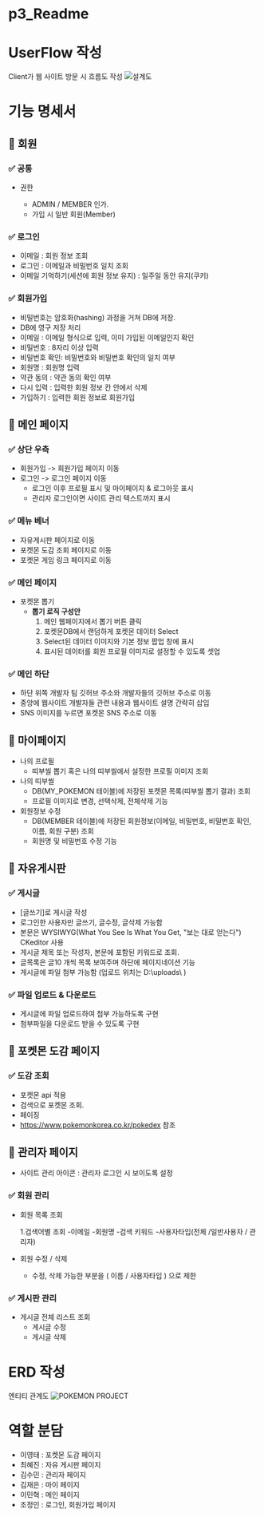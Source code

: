 # p3_Readme

# UserFlow 작성
Client가 웹 사이트 방문 시 흐름도 작성
![설계도](https://github.com/GroupStudy502/Project_WebPage/assets/127836690/0fdfd1f9-4303-4f70-93a3-33451b731017)


# 기능 명세서

## 🎇 회원

### ✅ 공통

- 권한

  - ADMIN / MEMBER 인가.
  - 가입 시 일반 회원(Member)

### ✅ 로그인

- 이메일 : 회원 정보 조회
- 로그인 : 이메일과 비밀번호 일치 조회
- 이메일 기억하기(세션에 회원 정보 유지) : 일주일 동안 유지(쿠키)

### ✅ 회원가입

- 비밀번호는 암호화(hashing) 과정을 거쳐 DB에 저장.
- DB에 영구 저장 처리
- 이메일 : 이메일 형식으로 입력, 이미 가입된 이메일인지 확인
- 비밀번호 : 8자리 이상 입력
- 비밀번호 확인: 비밀번호와 비밀번호 확인의 일치 여부
- 회원명 : 회원명 입력
- 약관 동의 : 약관 동의 확인 여부
- 다시 입력 : 입력한 회원 정보 칸 안에서 삭제
- 가입하기 : 입력한 회원 정보로 회원가입

## 🎇 메인 페이지

### ✅ 상단 우측
- 회원가입 -> 회원가입 페이지 이동
- 로그인 -> 로그인 페이지 이동
  - 로그인 이후 프로필 표시 및 마이페이지 & 로그아웃 표시
  - 관리자 로그인이면 사이트 관리 텍스트까지 표시

### ✅ 메뉴 베너

- 자유게시판 페이지로 이동
- 포켓몬 도감 조회 페이지로 이동
- 포켓몬 게임 링크 페이지로 이동

### ✅ 메인 페이지

- 포켓몬 뽑기
  - **뽑기 로직 구성안**
    1. 메인 웹페이지에서 뽑기 버튼 클릭
    2. 포켓몬DB에서 랜덤하게 포켓몬 데이터 Select
    3. Select된 데이터 이미지와 기본 정보 팝업 창에 표시
    4. 표시된 데이터를 회원 프로필 이미지로 설정할 수 있도록 셋업

### ✅ 메인 하단

- 하단 위쪽 개발자 팀 깃허브 주소와 개발자들의 깃허브 주소로 이동
- 중앙에 웹사이트 개발자들 관련 내용과 웹사이트 설명 간략히 삽입
- SNS 이미지를 누르면 포켓몬 SNS 주소로 이동

## 🎇 마이페이지
- 나의 프로필
    - 띠부씰 뽑기 혹은 나의 띠부씰에서 설정한 프로필 이미지 조회
- 나의 띠부씰
    - DB(MY_POKEMON 테이블)에 저장된 포켓몬 목록(띠부씰 뽑기 결과) 조회
    - 프로필 이미지로 변경, 선택삭제, 전체삭제 기능
- 회원정보 수정
    - DB(MEMBER 테이블)에 저장된 회원정보(이메일, 비밀번호, 비밀번호 확인, 이름, 회원 구분) 조회
    - 회원명 및 비밀번호 수정 기능

## 🎇 자유게시판

### ✅ 게시글

- [글쓰기]로 게시글 작성
- 로그인한 사용자만 글쓰기, 글수정, 글삭제 가능함
- 본문은 WYSIWYG(What You See Is What You Get, "보는 대로 얻는다") CKeditor 사용
- 게시글 제목 또는 작성자, 본문에 포함된 키워드로 조회.
- 글목록은 글10 개씩 목록 보여주며 하단에 페이지네이션 기능
- 게시글에 파일 첨부 가능함 (업로드 위치는 D:\uploads\ )

### ✅ 파일 업로드 & 다운로드

- 게시글에 파일 업로드하여 첨부 가능하도록 구현
- 첨부파일을 다운로드 받을 수 있도록 구현

## 🎇 포켓몬 도감 페이지

### ✅ 도감 조회

- 포켓몬 api 적용
- 검색으로 포켓몬 조회.
- 페이징
- https://www.pokemonkorea.co.kr/pokedex 참조

## 🎇 관리자 페이지
- 사이트 관리 아이콘 : 관리자 로그인 시 보이도록 설정

### ✅ 회원 관리

- 회원 목록 조회

  1.검색어별 조회
  -이메일
  -회원명
  -검색 키워드
  -사용자타입(전체 /일반사용자 / 관리자)

- 회원 수정 / 삭제
  - 수정, 삭제 가능한 부분을 ( 이름 / 사용자타입 ) 으로 제한

### ✅ 게시판 관리

- 게시글 전체 리스트 조회
  - 게시글 수정
  - 게시글 삭제

# ERD 작성
엔티티 관계도
![POKEMON PROJECT](https://github.com/GroupStudy502/Project_WebPage/assets/127836690/ec49efe9-2c15-40da-ada2-ed5ce5918a65)

# 역할 분담
- 이영태 : 포켓몬 도감 페이지
- 최혜진 : 자유 게시판 페이지
- 김수민 : 관리자 페이지
- 김재은 : 마이 페이지
- 이민혁 : 메인 페이지
- 조정인 : 로그인, 회원가입 페이지

